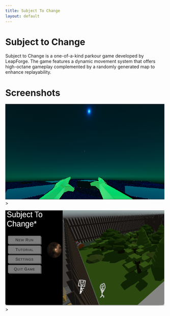 ```yaml
---
title: Subject To Change
layout: default
---
```


# Subject to Change

Subject to Change is a one-of-a-kind parkour game developed by LeapForge. The game features a dynamic movement system that offers high-octane gameplay complemented by a randomly generated map to enhance replayability.

# Screenshots
<img src="img/StC-img.png"     
     width="500" 
     height="300" />>

<img src="img/StCMenu.png"     
     width="500" 
     height="300" />>

